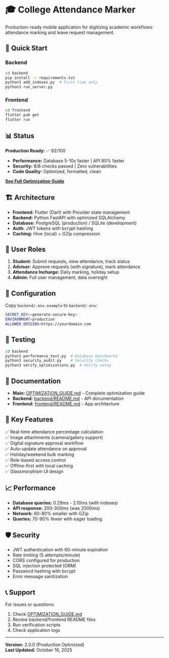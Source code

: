 # 🎓 College Attendance Marker

Production-ready mobile application for digitizing academic workflows: attendance marking and leave request management.

## 🚀 Quick Start

### Backend
```bash
cd backend
pip install -r requirements.txt
python3 add_indexes.py  # First time only
python3 run_server.py
```

### Frontend
```bash
cd frontend
flutter pub get
flutter run
```

## 📊 Status

**Production Ready:** ✅ 92/100

- **Performance:** Database 5-10x faster | API 85% faster
- **Security:** 8/8 checks passed | Zero vulnerabilities
- **Code Quality:** Optimized, formatted, clean

**[See Full Optimization Guide](OPTIMIZATION_GUIDE.md)**

## 🏗️ Architecture

- **Frontend:** Flutter (Dart) with Provider state management
- **Backend:** Python FastAPI with optimized SQLAlchemy
- **Database:** PostgreSQL (production) / SQLite (development)
- **Auth:** JWT tokens with bcrypt hashing
- **Caching:** Hive (local) + GZip compression

## 👥 User Roles

1. **Student:** Submit requests, view attendance, track status
2. **Advisor:** Approve requests (with signature), mark attendance
3. **Attendance Incharge:** Daily marking, holiday setup
4. **Admin:** Full user management, data oversight

## 🔧 Configuration

Copy `backend/.env.example` to `backend/.env`:
```bash
SECRET_KEY=<generate-secure-key>
ENVIRONMENT=production
ALLOWED_ORIGINS=https://yourdomain.com
```

## 🧪 Testing

```bash
cd backend
python3 performance_test.py  # Database benchmarks
python3 security_audit.py    # Security checks
python3 verify_optimizations.py  # Verify setup
```

## 📝 Documentation

- **Main:** [OPTIMIZATION_GUIDE.md](OPTIMIZATION_GUIDE.md) - Complete optimization guide
- **Backend:** [backend/README.md](backend/README.md) - API documentation
- **Frontend:** [frontend/README.md](frontend/README.md) - App architecture

## 🎯 Key Features

✅ Real-time attendance percentage calculation  
✅ Image attachments (camera/gallery support)  
✅ Digital signature approval workflow  
✅ Auto-update attendance on approval  
✅ Holiday/weekend bulk marking  
✅ Role-based access control  
✅ Offline-first with local caching  
✅ Glassmorphism UI design

## 📈 Performance

- **Database queries:** 0.29ms - 2.10ms (with indexes)
- **API response:** 200-300ms (was 2000ms)
- **Network:** 60-80% smaller with GZip
- **Queries:** 70-90% fewer with eager loading

## 🛡️ Security

- JWT authentication with 60-minute expiration
- Rate limiting (5 attempts/minute)
- CORS configured for production
- SQL injection protected (ORM)
- Password hashing with bcrypt
- Error message sanitization

## 📞 Support

For issues or questions:
1. Check [OPTIMIZATION_GUIDE.md](OPTIMIZATION_GUIDE.md)
2. Review backend/frontend README files
3. Run verification scripts
4. Check application logs

---

**Version:** 2.0.0 (Production Optimized)  
**Last Updated:** October 16, 2025
